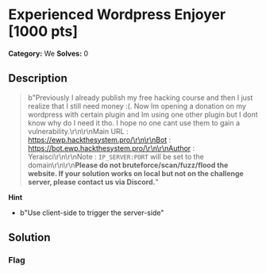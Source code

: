 # Experienced Wordpress Enjoyer [1000 pts]

**Category:** We
**Solves:** 0

## Description
>b"Previously I already publish my free hacking course and then I just realize that I still need money :(. Now Im opening a donation on my wordpress with certain plugin and Im using one other plugin but I dont know why do I need it tho. I hope no one cant use them to gain a vulnerability.\r\n\r\nMain URL : https://ewp.hackthesystem.pro/\r\n\r\nBot : https://bot.ewp.hackthesystem.pro/\r\n\r\nAuthor : Yeraisci\r\n\r\nNote : `IP_SERVER:PORT` will be set to the domain\r\n\r\n**Please do not bruteforce/scan/fuzz/flood the website. If your solution works on local but not on the challenge server, please contact us via Discord.**"

**Hint**
* b"Use client-side to trigger the server-side"

## Solution

### Flag

